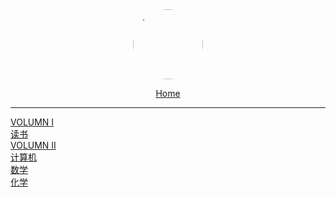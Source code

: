 <div style="text-align: center">
<a href="#"><img style="width:7rem;border-radius:50%;" src="favicon.gif"></img></a>
<p>
<a href="#" class="js-name name alive">
    <i class='iconfont icon-home'></i> Home</a>
</div>

<hr>

<!-- VOLUMN I -->

<div class='book-list'>
    <i class='nav-icon iconfont icon-books-1'></i>
    <a href="#/Volumn_I/welcome" class="alive"> VOLUMN I </a>
    <!---->
    <div class='book-list-sub1'>
        <a href="#/Volumn_I/Reading/welcome" class="alive">
        <i class='iconfont icon-dir'></i>
        读书</a>
    </div>                                                            
    <!--
    <div class='book-list-sub1'>
        <a href="#/Volumn_I/english/welcome" class="alive">
        <i class='iconfont icon-dir'></i>
        英语</a>
    </div>                                                            
	-->

</div>                                                            


<!-- VOLUMN II -->

<div class='book-list'>
    <i class='nav-icon iconfont icon-books-1'></i>
    <a href="#/Volumn_II/welcome" class="alive"> VOLUMN II </a>
    <div class='book-list-sub1'>
        <a href="#/Volumn_II/IT/welcome" class="alive">
        <i class='iconfont icon-dir'></i>
        计算机</a>
    </div>                                                            
    <div class='book-list-sub1'>
        <a href="#/Volumn_II/math/welcome" class="alive">
        <i class='iconfont icon-dir'></i>
        数学</a>
    </div>                                                            
    <div class='book-list-sub1'>
        <a href="#/Volumn_II/chemistry/welcome" class="alive">
        <i class='iconfont icon-dir'></i>
        化学</a>
    </div>                                                            
</div>                                                            



